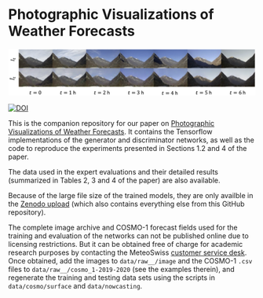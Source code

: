 # Photographic Visualizations of Weather Forecasts

![A sequence of images taken by the Cevio camera (top row), and the corresponding images synthesized by the generator (bottom row)](nowcasting_criteria_satisfied.png "Photographic nowcasting visualization")

[![DOI](https://zenodo.org/badge/DOI/10.5281/zenodo.6962721.svg)](https://doi.org/10.5281/zenodo.6962721)

This is the companion repository for our paper on [Photographic Visualizations of Weather Forecasts](https://arxiv.org/abs/2203.15601). It contains the Tensorflow implementations of the generator and discriminator networks, as well as the code to reproduce the experiments presented in Sections 1.2 and 4 of the paper.

The data used in the expert evaluations and their detailed results (summarized in Tables 2, 3 and 4 of the paper) are also available.

Because of the large file size of the trained models, they are only availble in the [Zenodo upload](https://doi.org/10.5281/zenodo.6962721) (which also contains everything else from this GitHub repository).

The complete image archive and COSMO-1 forecast fields used for the training and evaluation of the networks can not be published online due to licensing restrictions. But it can be obtained free of charge for academic research purposes by contacting the MeteoSwiss [customer service desk](https://www.meteoswiss.admin.ch/home/form/customer-service.html). Once obtained, add the images to `data/raw__/image` and the COSMO-1 `.csv` files to `data/raw__/cosmo_1-2019-2020` (see the examples therein), and regenerate the training and testing data sets using the scripts in `data/cosmo/surface` and `data/nowcasting`.
